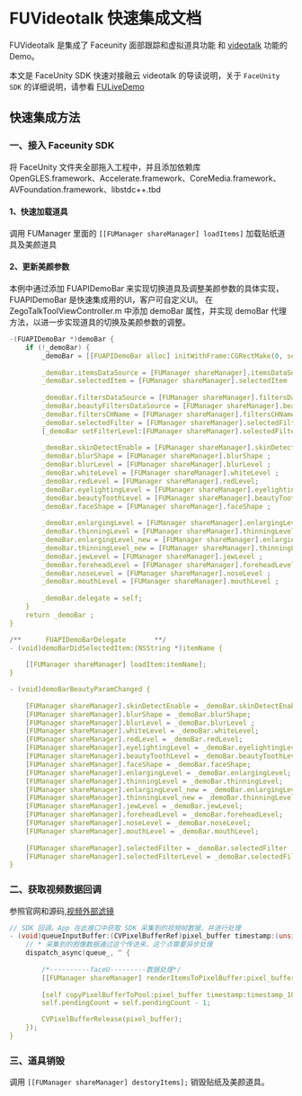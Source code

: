 # FUVideotalk 快速集成文档

FUVideotalk 是集成了 Faceunity 面部跟踪和虚拟道具功能 和 [videotalk](https://github.com/zegodev/ZegoVideoTalk) 功能的 Demo。

本文是 FaceUnity SDK 快速对接融云 videotalk 的导读说明，关于 `FaceUnity SDK` 的详细说明，请参看 [FULiveDemo](https://github.com/Faceunity/FULiveDemo/tree/dev)


## 快速集成方法

### 一、接入 Faceunity SDK

将  FaceUnity  文件夹全部拖入工程中，并且添加依赖库 OpenGLES.framework、Accelerate.framework、CoreMedia.framework、AVFoundation.framework、libstdc++.tbd

#### 1、快速加载道具

调用 FUManager 里面的 `[[FUManager shareManager] loadItems]` 加载贴纸道具及美颜道具

#### 2、更新美颜参数
本例中通过添加 FUAPIDemoBar 来实现切换道具及调整美颜参数的具体实现，FUAPIDemoBar 是快速集成用的UI，客户可自定义UI。
在 ZegoTalkToolViewController.m  中添加 demoBar 属性，并实现 demoBar 代理方法，以进一步实现道具的切换及美颜参数的调整。
```C
-(FUAPIDemoBar *)demoBar {
    if (!_demoBar) {
        _demoBar = [[FUAPIDemoBar alloc] initWithFrame:CGRectMake(0, self.view.frame.size.height - 180, self.view.frame.size.width, 164)];
        
        _demoBar.itemsDataSource = [FUManager shareManager].itemsDataSource;
        _demoBar.selectedItem = [FUManager shareManager].selectedItem ;
        
        _demoBar.filtersDataSource = [FUManager shareManager].filtersDataSource ;
        _demoBar.beautyFiltersDataSource = [FUManager shareManager].beautyFiltersDataSource ;
        _demoBar.filtersCHName = [FUManager shareManager].filtersCHName ;
        _demoBar.selectedFilter = [FUManager shareManager].selectedFilter ;
        [_demoBar setFilterLevel:[FUManager shareManager].selectedFilterLevel forFilter:[FUManager shareManager].selectedFilter] ;
        
        _demoBar.skinDetectEnable = [FUManager shareManager].skinDetectEnable;
        _demoBar.blurShape = [FUManager shareManager].blurShape ;
        _demoBar.blurLevel = [FUManager shareManager].blurLevel ;
        _demoBar.whiteLevel = [FUManager shareManager].whiteLevel ;
        _demoBar.redLevel = [FUManager shareManager].redLevel;
        _demoBar.eyelightingLevel = [FUManager shareManager].eyelightingLevel ;
        _demoBar.beautyToothLevel = [FUManager shareManager].beautyToothLevel ;
        _demoBar.faceShape = [FUManager shareManager].faceShape ;
        
        _demoBar.enlargingLevel = [FUManager shareManager].enlargingLevel ;
        _demoBar.thinningLevel = [FUManager shareManager].thinningLevel ;
        _demoBar.enlargingLevel_new = [FUManager shareManager].enlargingLevel_new ;
        _demoBar.thinningLevel_new = [FUManager shareManager].thinningLevel_new ;
        _demoBar.jewLevel = [FUManager shareManager].jewLevel ;
        _demoBar.foreheadLevel = [FUManager shareManager].foreheadLevel ;
        _demoBar.noseLevel = [FUManager shareManager].noseLevel ;
        _demoBar.mouthLevel = [FUManager shareManager].mouthLevel ;
        
        _demoBar.delegate = self;
    }
    return _demoBar ;
}

/**      FUAPIDemoBarDelegate       **/
- (void)demoBarDidSelectedItem:(NSString *)itemName {
    
    [[FUManager shareManager] loadItem:itemName];
}

- (void)demoBarBeautyParamChanged {
    
    [FUManager shareManager].skinDetectEnable = _demoBar.skinDetectEnable;
    [FUManager shareManager].blurShape = _demoBar.blurShape;
    [FUManager shareManager].blurLevel = _demoBar.blurLevel ;
    [FUManager shareManager].whiteLevel = _demoBar.whiteLevel;
    [FUManager shareManager].redLevel = _demoBar.redLevel;
    [FUManager shareManager].eyelightingLevel = _demoBar.eyelightingLevel;
    [FUManager shareManager].beautyToothLevel = _demoBar.beautyToothLevel;
    [FUManager shareManager].faceShape = _demoBar.faceShape;
    [FUManager shareManager].enlargingLevel = _demoBar.enlargingLevel;
    [FUManager shareManager].thinningLevel = _demoBar.thinningLevel;
    [FUManager shareManager].enlargingLevel_new = _demoBar.enlargingLevel_new;
    [FUManager shareManager].thinningLevel_new = _demoBar.thinningLevel_new;
    [FUManager shareManager].jewLevel = _demoBar.jewLevel;
    [FUManager shareManager].foreheadLevel = _demoBar.foreheadLevel;
    [FUManager shareManager].noseLevel = _demoBar.noseLevel;
    [FUManager shareManager].mouthLevel = _demoBar.mouthLevel;
    
    [FUManager shareManager].selectedFilter = _demoBar.selectedFilter ;
    [FUManager shareManager].selectedFilterLevel = _demoBar.selectedFilterLevel;
}
```

### 二、获取视频数据回调

参照官网和源码,[视频外部滤镜](https://www.zego.im/html/document/#Live_Room/Advanced_Feature_Guide/ExternalFilter:ios)
```C
// SDK 回调。App 在此接口中获取 SDK 采集到的视频帧数据，并进行处理
- (void)queueInputBuffer:(CVPixelBufferRef)pixel_buffer timestamp:(unsigned long long)timestamp_100n {
    // * 采集到的图像数据通过这个传进来，这个点需要异步处理
    dispatch_async(queue_, ^ {
                
        /*----------faceU---------数据处理*/
        [[FUManager shareManager] renderItemsToPixelBuffer:pixel_buffer];
    
        [self copyPixelBufferToPool:pixel_buffer timestamp:timestamp_100n];
        self.pendingCount = self.pendingCount - 1;

        CVPixelBufferRelease(pixel_buffer);
    });
}
```

### 三、道具销毁

调用 `[[FUManager shareManager] destoryItems];` 销毁贴纸及美颜道具。


